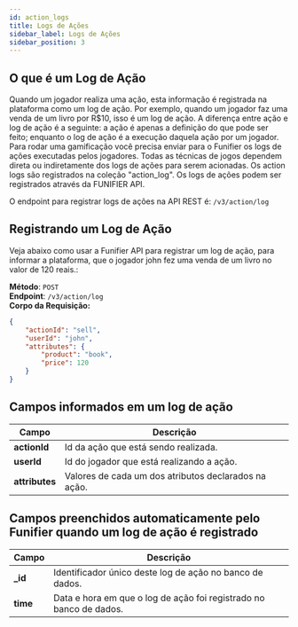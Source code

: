 ```yaml
---
id: action_logs
title: Logs de Ações
sidebar_label: Logs de Ações
sidebar_position: 3
---
```


## O que é um Log de Ação

Quando um jogador realiza uma ação, esta informação é registrada na plataforma como um log de ação. Por exemplo, quando um jogador faz uma venda de um livro por R$10, isso é um log de ação. A diferença entre ação e log de ação é a seguinte: a ação é apenas a definição do que pode ser feito; enquanto o log de ação é a execução daquela ação por um jogador. Para rodar uma gamificação você precisa enviar para o Funifier os logs de ações executadas pelos jogadores. Todas as técnicas de jogos dependem direta ou indiretamente dos logs de ações para serem acionadas. Os action logs são registrados na coleção "action_log". Os logs de ações podem ser registrados através da FUNIFIER API.

O endpoint para registrar logs de ações na API REST é: `/v3/action/log`

## Registrando um Log de Ação

Veja abaixo como usar a Funifier API para registrar um log de ação, para informar a plataforma, que o jogador john fez uma venda de um livro no valor de 120 reais.:

**Método**: `POST`  
**Endpoint**: `/v3/action/log`  
**Corpo da Requisição:**
```json
{
    "actionId": "sell", 
    "userId": "john", 
    "attributes": {
        "product": "book", 
        "price": 120
    }
}

```

## Campos informados em um log de ação

|Campo|Descrição|
|------|----------|
|**actionId**| Id da ação que está sendo realizada.|
|**userId**| Id do jogador que está realizando a ação.|
|**attributes**| Valores de cada um dos atributos declarados na ação.|

## Campos preenchidos automaticamente pelo Funifier quando um log de ação é registrado

|Campo|Descrição|
|------|----------|
|**_id**| Identificador único deste log de ação no banco de dados.|
|**time**| Data e hora em que o log de ação foi registrado no banco de dados.|
